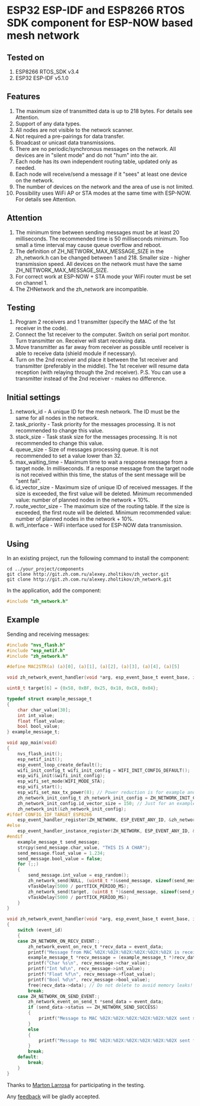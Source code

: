 # ESP32 ESP-IDF and ESP8266 RTOS SDK component for ESP-NOW based mesh network

## Tested on

1. ESP8266 RTOS_SDK v3.4
2. ESP32 ESP-IDF v5.1.0

## Features

1. The maximum size of transmitted data is up to 218 bytes. For details see Attention.
2. Support of any data types.
3. All nodes are not visible to the network scanner.
4. Not required a pre-pairings for data transfer.
5. Broadcast or unicast data transmissions.
6. There are no periodic/synchronous messages on the network. All devices are in "silent mode" and do not "hum" into the air.
7. Each node has its own independent routing table, updated only as needed.
8. Each node will receive/send a message if it "sees" at least one device on the network.
9. The number of devices on the network and the area of use is not limited.
10. Possibility uses WiFi AP or STA modes at the same time with ESP-NOW. For details see Attention.

## Attention

1. The minimum time between sending messages must be at least 20 milliseconds. The recommended time is 50 milliseconds minimum. Too small a time interval may cause queue overflow and reboot.
2. The definition of ZH_NETWORK_MAX_MESSAGE_SIZE in the zh_network.h can be changed between 1 and 218. Smaller size - higher transmission speed. All devices on the network must have the same ZH_NETWORK_MAX_MESSAGE_SIZE.
3. For correct work at ESP-NOW + STA mode your WiFi router must be set on channel 1.
4. The ZHNetwork and the zh_network are incompatible.

## Testing

1. Program 2 receivers and 1 transmitter (specify the MAC of the 1st receiver in the code).
2. Connect the 1st receiver to the computer. Switch on serial port monitor. Turn transmitter on. Receiver will start receiving data.
3. Move transmitter as far away from receiver as possible until receiver is able to receive data (shield module if necessary).
4. Turn on the 2nd receiver and place it between the 1st receiver and transmitter (preferably in the middle). The 1st receiver will resume data reception (with relaying through the 2nd receiver). P.S. You can use a transmitter instead of the 2nd receiver - makes no difference.

## Initial settings

1. network_id - A unique ID for the mesh network. The ID must be the same for all nodes in the network.
2. task_priority - Task priority for the messages processing. It is not recommended to change this value.
3. stack_size - Task stask size for the messages processing. It is not recommended to change this value.
4. queue_size - Size of messages processing queue. It is not recommended to set a value lower than 32.
5. max_waiting_time - Maximum time to wait a response message from a target node. In milliseconds. If a response message from the target node is not received within this time, the status of the sent message will be "sent fail".
6. id_vector_size - Maximum size of unique ID of received messages. If the size is exceeded, the first value will be deleted. Minimum recommended value: number of planned nodes in the network + 10%.
7. route_vector_size - The maximum size of the routing table. If the size is exceeded, the first route will be deleted. Minimum recommended value: number of planned nodes in the network + 10%.
8. wifi_interface -  WiFi interface used for ESP-NOW data transmission.

## Using

In an existing project, run the following command to install the component:

```text
cd ../your_project/components
git clone http://git.zh.com.ru/alexey.zholtikov/zh_vector.git
git clone http://git.zh.com.ru/alexey.zholtikov/zh_network.git
```

In the application, add the component:

```c
#include "zh_network.h"
```

## Example

Sending and receiving messages:

```c
#include "nvs_flash.h"
#include "esp_netif.h"
#include "zh_network.h"

#define MAC2STR(a) (a)[0], (a)[1], (a)[2], (a)[3], (a)[4], (a)[5]

void zh_network_event_handler(void *arg, esp_event_base_t event_base, int32_t event_id, void *event_data);

uint8_t target[6] = {0x58, 0xBF, 0x25, 0x18, 0xC8, 0x04};

typedef struct example_message_t
{
    char char_value[30];
    int int_value;
    float float_value;
    bool bool_value;
} example_message_t;

void app_main(void)
{
    nvs_flash_init();
    esp_netif_init();
    esp_event_loop_create_default();
    wifi_init_config_t wifi_init_config = WIFI_INIT_CONFIG_DEFAULT();
    esp_wifi_init(&wifi_init_config);
    esp_wifi_set_mode(WIFI_MODE_STA);
    esp_wifi_start();
    esp_wifi_set_max_tx_power(8); // Power reduction is for example and testing purposes only. Do not use in your own programs!
    zh_network_init_config_t zh_network_init_config = ZH_NETWORK_INIT_CONFIG_DEFAULT();
    zh_network_init_config.id_vector_size = 150; // Just for an example of how to change the default values.
    zh_network_init(&zh_network_init_config);
#ifdef CONFIG_IDF_TARGET_ESP8266
    esp_event_handler_register(ZH_NETWORK, ESP_EVENT_ANY_ID, &zh_network_event_handler, NULL);
#else
    esp_event_handler_instance_register(ZH_NETWORK, ESP_EVENT_ANY_ID, &zh_network_event_handler, NULL, NULL);
#endif
    example_message_t send_message;
    strcpy(send_message.char_value, "THIS IS A CHAR");
    send_message.float_value = 1.234;
    send_message.bool_value = false;
    for (;;)
    {
        send_message.int_value = esp_random();
        zh_network_send(NULL, (uint8_t *)&send_message, sizeof(send_message));
        vTaskDelay(5000 / portTICK_PERIOD_MS);
        zh_network_send(target, (uint8_t *)&send_message, sizeof(send_message));
        vTaskDelay(5000 / portTICK_PERIOD_MS);
    }
}

void zh_network_event_handler(void *arg, esp_event_base_t event_base, int32_t event_id, void *event_data)
{
    switch (event_id)
    {
    case ZH_NETWORK_ON_RECV_EVENT:;
        zh_network_event_on_recv_t *recv_data = event_data;
        printf("Message from MAC %02X:%02X:%02X:%02X:%02X:%02X is received. Data lenght %d bytes.\n", MAC2STR(recv_data->mac_addr), recv_data->data_len);
        example_message_t *recv_message = (example_message_t *)recv_data->data;
        printf("Char %s\n", recv_message->char_value);
        printf("Int %d\n", recv_message->int_value);
        printf("Float %f\n", recv_message->float_value);
        printf("Bool %d\n", recv_message->bool_value);
        free(recv_data->data); // Do not delete to avoid memory leaks!
        break;
    case ZH_NETWORK_ON_SEND_EVENT:;
        zh_network_event_on_send_t *send_data = event_data;
        if (send_data->status == ZH_NETWORK_SEND_SUCCESS)
        {
            printf("Message to MAC %02X:%02X:%02X:%02X:%02X:%02X sent success.\n", MAC2STR(send_data->mac_addr));
        }
        else
        {
            printf("Message to MAC %02X:%02X:%02X:%02X:%02X:%02X sent fail.\n", MAC2STR(send_data->mac_addr));
        }
        break;
    default:
        break;
    }
}
```
Thanks to [Marton Larrosa](mailto:marton@marton.com.ar) for participating in the testing.

Any [feedback](mailto:github@azholtikov.ru) will be gladly accepted.
